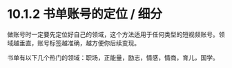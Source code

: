 # 10.1.2 书单账号的定位 / 细分

做账号时一定要先定位好自己的领域，这个方法适用于任何类型的短视频账号。领域越垂直，账号标签越准确，越方便你后续变现。

书单有以下几个热门的领域：职场，正能量，励志，情感，情商，育儿，国学。